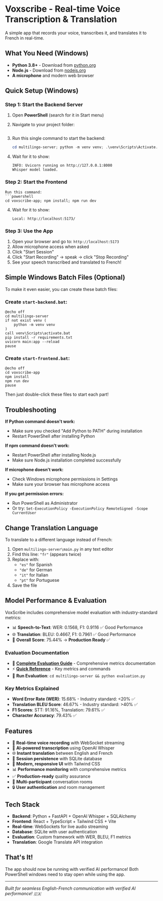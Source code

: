 # Voxscribe - Real-time Voice Transcription & Translation

A simple app that records your voice, transcribes it, and translates it to French in real-time.

## What You Need (Windows)

- **Python 3.8+** - Download from [python.org](https://www.python.org/downloads/)
- **Node.js** - Download from [nodejs.org](https://nodejs.org/)
- **A microphone** and modern web browser

## Quick Setup (Windows)

### Step 1: Start the Backend Server

1. Open **PowerShell** (search for it in Start menu)
2. Navigate to your project folder:
 
   ```

3. Run this single command to start the backend:
   ```powershell
   cd multilingo-server; python -m venv venv; .\venv\Scripts\Activate.ps1; pip install -r requirements.txt; uvicorn main:app --reload
   ```

4. Wait for it to show:
   ```
   INFO: Uvicorn running on http://127.0.0.1:8000
   Whisper model loaded.
   ```

### Step 2: Start the Frontend

   ```
 Run this command:
   ```powershell
   cd voxscribe-app; npm install; npm run dev
   ```

4. Wait for it to show:
   ```
   Local: http://localhost:5173/
   ```

### Step 3: Use the App

1. Open your browser and go to: `http://localhost:5173`
2. Allow microphone access when asked
3. Click "Start Session"
4. Click "Start Recording" → speak → click "Stop Recording"
5. See your speech transcribed and translated to French!

## Simple Windows Batch Files (Optional)

To make it even easier, you can create these batch files:

### Create `start-backend.bat`:
```batch
@echo off
cd multilingo-server
if not exist venv (
    python -m venv venv
)
call venv\Scripts\activate.bat
pip install -r requirements.txt
uvicorn main:app --reload
pause
```

### Create `start-frontend.bat`:
```batch
@echo off
cd voxscribe-app
npm install
npm run dev
pause
```

Then just double-click these files to start each part!

## Troubleshooting

**If Python command doesn't work:**
- Make sure you checked "Add Python to PATH" during installation
- Restart PowerShell after installing Python

**If npm command doesn't work:**
- Restart PowerShell after installing Node.js
- Make sure Node.js installation completed successfully

**If microphone doesn't work:**
- Check Windows microphone permissions in Settings
- Make sure your browser has microphone access

**If you get permission errors:**
- Run PowerShell as Administrator
- Or try: `Set-ExecutionPolicy -ExecutionPolicy RemoteSigned -Scope CurrentUser`

## Change Translation Language

To translate to a different language instead of French:

1. Open `multilingo-server\main.py` in any text editor
2. Find this line: `"fr"` (appears twice)
3. Replace with:
   - `"es"` for Spanish
   - `"de"` for German  
   - `"it"` for Italian
   - `"pt"` for Portuguese
4. Save the file

## Model Performance & Evaluation

VoxScribe includes comprehensive model evaluation with industry-standard metrics:

- 📊 **Speech-to-Text**: WER: 0.1568, F1: 0.9116 ✅ Good Performance
- 🌐 **Translation**: BLEU: 0.4667, F1: 0.7961 ✅ Good Performance  
- 🎯 **Overall Score**: 75.44% → **Production Ready** ✅

### Evaluation Documentation
- 📖 **[Complete Evaluation Guide](multilingo-server/MODEL_EVALUATION_GUIDE.md)** - Comprehensive metrics documentation
- ⚡ **[Quick Reference](multilingo-server/EVALUATION_QUICK_REFERENCE.md)** - Key metrics and commands
- 🔬 **Run Evaluation**: `cd multilingo-server && python evaluation.py`

### Key Metrics Explained
- **Word Error Rate (WER)**: 15.68% - Industry standard: <20% ✅
- **Translation BLEU Score**: 46.67% - Industry standard: >40% ✅
- **F1 Scores**: STT: 91.16%, Translation: 79.61% ✅
- **Character Accuracy**: 79.43% ✅

## Features

- 🎤 **Real-time voice recording** with WebSocket streaming
- 🤖 **AI-powered transcription** using OpenAI Whisper
- 🌐 **Instant translation** between English and French
- 💾 **Session persistence** with SQLite database
- 🎨 **Modern, responsive UI** with Tailwind CSS
- 📊 **Performance monitoring** with comprehensive metrics
- ✅ **Production-ready** quality assurance
- 👥 **Multi-participant** conversation rooms
- 🔒 **User authentication** and room management

## Tech Stack

- **Backend**: Python + FastAPI + OpenAI Whisper + SQLAlchemy
- **Frontend**: React + TypeScript + Tailwind CSS + Vite
- **Real-time**: WebSockets for live audio streaming
- **Database**: SQLite with user authentication
- **Evaluation**: Custom framework with WER, BLEU, F1 metrics
- **Translation**: Google Translate API integration

## That's It!

The app should now be running with verified AI performance! Both PowerShell windows need to stay open while using the app.

---

*Built for seamless English-French communication with verified AI performance! 🇨🇦* 
